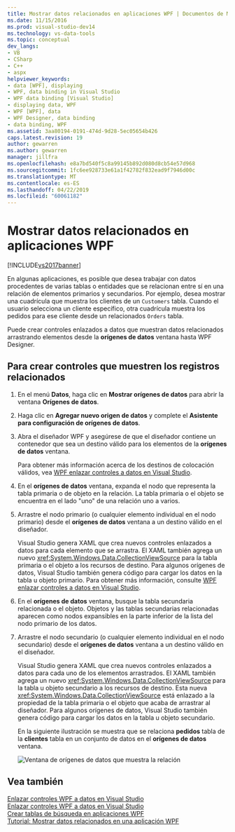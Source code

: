 ```yaml
---
title: Mostrar datos relacionados en aplicaciones WPF | Documentos de Microsoft
ms.date: 11/15/2016
ms.prod: visual-studio-dev14
ms.technology: vs-data-tools
ms.topic: conceptual
dev_langs:
- VB
- CSharp
- C++
- aspx
helpviewer_keywords:
- data [WPF], displaying
- WPF, data binding in Visual Studio
- WPF data binding [Visual Studio]
- displaying data, WPF
- WPF [WPF], data
- WPF Designer, data binding
- data binding, WPF
ms.assetid: 3aa80194-0191-474d-9d28-5ec05654b426
caps.latest.revision: 19
author: gewarren
ms.author: gewarren
manager: jillfra
ms.openlocfilehash: e8a7bd540f5c8a99145b892d080d8cb54e57d968
ms.sourcegitcommit: 1fc6ee928733e61a1f42782f832ead9f7946d00c
ms.translationtype: MT
ms.contentlocale: es-ES
ms.lasthandoff: 04/22/2019
ms.locfileid: "60061182"
---
```

# <a name="display-related-data-in-wpf-applications"></a>Mostrar datos relacionados en aplicaciones WPF
[!INCLUDE[vs2017banner](../includes/vs2017banner.md)]

En algunas aplicaciones, es posible que desea trabajar con datos procedentes de varias tablas o entidades que se relacionan entre sí en una relación de elementos primarios y secundarios. Por ejemplo, desea mostrar una cuadrícula que muestra los clientes de un `Customers` tabla. Cuando el usuario selecciona un cliente específico, otra cuadrícula muestra los pedidos para ese cliente desde un relacionados `Orders` tabla.  
  
 Puede crear controles enlazados a datos que muestran datos relacionados arrastrando elementos desde la **orígenes de datos** ventana hasta WPF Designer.  
  
## <a name="to-create-controls-that-display-related-records"></a>Para crear controles que muestren los registros relacionados  
  
1. En el menú **Datos**, haga clic en **Mostrar orígenes de datos** para abrir la ventana **Orígenes de datos**.  
  
2. Haga clic en **Agregar nuevo origen de datos** y complete el **Asistente para configuración de orígenes de datos**.  
  
3. Abra el diseñador WPF y asegúrese de que el diseñador contiene un contenedor que sea un destino válido para los elementos de la **orígenes de datos** ventana.  
  
     Para obtener más información acerca de los destinos de colocación válidos, vea [WPF enlazar controles a datos en Visual Studio](../data-tools/bind-wpf-controls-to-data-in-visual-studio1.md).  
  
4. En el **orígenes de datos** ventana, expanda el nodo que representa la tabla primaria o de objeto en la relación. La tabla primaria o el objeto se encuentra en el lado "uno" de una relación uno a varios.  
  
5. Arrastre el nodo primario (o cualquier elemento individual en el nodo primario) desde el **orígenes de datos** ventana a un destino válido en el diseñador.  
  
     Visual Studio genera XAML que crea nuevos controles enlazados a datos para cada elemento que se arrastra. El XAML también agrega un nuevo <xref:System.Windows.Data.CollectionViewSource> para la tabla primaria o el objeto a los recursos de destino. Para algunos orígenes de datos, Visual Studio también genera código para cargar los datos en la tabla u objeto primario. Para obtener más información, consulte [WPF enlazar controles a datos en Visual Studio](../data-tools/bind-wpf-controls-to-data-in-visual-studio1.md).  
  
6. En el **orígenes de datos** ventana, busque la tabla secundaria relacionada o el objeto. Objetos y las tablas secundarias relacionadas aparecen como nodos expansibles en la parte inferior de la lista del nodo primario de los datos.  
  
7. Arrastre el nodo secundario (o cualquier elemento individual en el nodo secundario) desde el **orígenes de datos** ventana a un destino válido en el diseñador.  
  
     Visual Studio genera XAML que crea nuevos controles enlazados a datos para cada uno de los elementos arrastrados. El XAML también agrega un nuevo <xref:System.Windows.Data.CollectionViewSource> para la tabla u objeto secundario a los recursos de destino. Esta nueva <xref:System.Windows.Data.CollectionViewSource> está enlazado a la propiedad de la tabla primaria o el objeto que acaba de arrastrar al diseñador. Para algunos orígenes de datos, Visual Studio también genera código para cargar los datos en la tabla u objeto secundario.  
  
     En la siguiente ilustración se muestra que se relaciona **pedidos** tabla de la **clientes** tabla en un conjunto de datos en el **orígenes de datos** ventana.  
  
     ![Ventana de orígenes de datos que muestra la relación](../data-tools/media/datasources2.gif "DataSources2")  
  
## <a name="see-also"></a>Vea también  
 [Enlazar controles WPF a datos en Visual Studio](../data-tools/bind-wpf-controls-to-data-in-visual-studio1.md)   
 [Enlazar controles WPF a datos en Visual Studio](../data-tools/bind-wpf-controls-to-data-in-visual-studio2.md)   
 [Crear tablas de búsqueda en aplicaciones WPF](../data-tools/create-lookup-tables-in-wpf-applications.md)   
 [Tutorial: Mostrar datos relacionados en una aplicación WPF](../data-tools/walkthrough-displaying-related-data-in-a-wpf-application.md)
